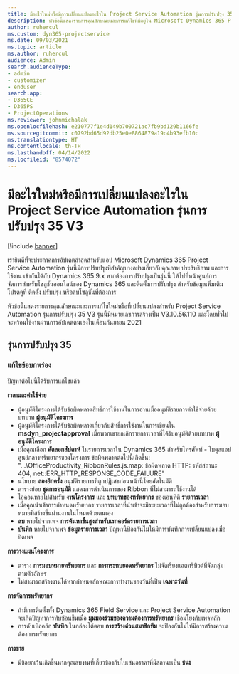 ```yaml
---
title: มีอะไรใหม่หรือมีการเปลี่ยนแปลงอะไรใน Project Service Automation รุ่นการปรับปรุง 35 V3
description: หัวข้อนี้แสดงรายการคุณลักษณะและการแก้ไขที่มีอยู่ใน Microsoft Dynamics 365 Project Service Automation รุ่นการปรับปรุง 35, V3
author: ruhercul
ms.custom: dyn365-projectservice
ms.date: 09/03/2021
ms.topic: article
ms.author: ruhercul
audience: Admin
search.audienceType:
- admin
- customizer
- enduser
search.app:
- D365CE
- D365PS
- ProjectOperations
ms.reviewer: johnmichalak
ms.openlocfilehash: e210777f1e4d149b700721ac7fb9bd129b1166fe
ms.sourcegitcommit: c0792bd65d92db25e0e8864879a19c4b93efb10c
ms.translationtype: HT
ms.contentlocale: th-TH
ms.lasthandoff: 04/14/2022
ms.locfileid: "8574072"
---
```

# <a name="whats-new-or-changed-in-project-service-automation-update-release-35-v3"></a>มีอะไรใหม่หรือมีการเปลี่ยนแปลงอะไรใน Project Service Automation รุ่นการปรับปรุง 35 V3

[!include [banner](../includes/psa-now-project-operations.md)]

เรายินดีที่จะประกาศการอัปเดตล่าสุดสำหรับแอป Microsoft Dynamics 365 Project Service Automation รุ่นนี้มีการปรับปรุงที่สำคัญบางอย่างเกี่ยวกับคุณภาพ ประสิทธิภาพ และการใช้งาน เข้ากันได้กับ Dynamics 365 9.x หากต้องการปรับปรุงเป็นรุ่นนี้ ให้ไปที่หน้าศูนย์การจัดการสำหรับโซลูชันออนไลน์ของ Dynamics 365 และติดตั้งการปรับปรุง สำหรับข้อมูลเพิ่มเติม โปรดดูที่ [ติดตั้ง ปรับปรุง หรือลบโซลูชันที่ต้องการ](/power-platform/admin/install-remove-preferred-solution)

หัวข้อนี้แสดงรายการคุณลักษณะและการแก้ไขใหม่หรือที่เปลี่ยนแปลงสำหรับ Project Service Automation รุ่นการปรับปรุง 35 V3 รุ่นนี้มีหมายเลขการสร้างเป็น V3.10.56.110 และโดยทั่วไปจะพร้อมใช้งานผ่านการอัปเดตตนเองในเดือนกันยายน 2021

## <a name="update-release-35"></a>รุ่นการปรับปรุง 35

### <a name="bug-fixes"></a>แก้ไขข้อบกพร่อง

ปัญหาต่อไปนี้ได้รับการแก้ไขแล้ว

**เวลาและค่าใช้จ่าย**

- ผู้อนุมัติโครงการได้รับข้อผิดพลาดสิทธิ์การใช้งานในการอ่านเมื่ออนุมัติรายการค่าใช้จ่ายด้วยบทบาท **ผู้อนุมัติโครงการ**
- ผู้อนุมัติโครงการได้รับข้อผิดพลาดเกี่ยวกับสิทธิ์การใช้งานในการเขียนใน **msdyn_projectapproval** เมื่อพวกเขายกเลิกรายการเวลาที่ได้รับอนุมัติด้วยบทบาท **ผู้อนุมัติโครงการ**
- เมื่อคุณเลือก **คัดลอกสัปดาห์** ในรายการเวลาใน Dynamics 365 สำหรับโทรศัพท์ - โมดูลแอปศูนย์กลางทรัพยากรของโครงการ ข้อผิดพลาดต่อไปนี้เกิดขึ้น: "...\OfficeProductivity_RibbonRules.js.map: ข้อผิดพลาด HTTP: รหัสสถานะ 404, net::ERR_HTTP_RESPONSE_CODE_FAILURE"
- นโยบาย **ลองอีกครั้ง** อนุมัติรายการที่ถูกปฏิเสธก่อนหน้านี้โดยอัตโนมัติ
- ตารางย่อย **ชุดการอนุมัติ** แสดงการดำเนินการของ Ribbon ที่ไม่สามารถใช้งานได้
- ไอคอนหายไปสำหรับ **งานโครงการ** และ **บทบาทของทรัพยากร** ของเอนทิตี **รายการเวลา**
- เมื่อคุณนำเข้าการกำหนดทรัพยากร รายการเวลาที่นำเข้าจะมีระยะเวลาที่ไม่ถูกต้องสำหรับการมอบหมายที่สร้างขึ้นผ่านงานในโหมดด้วยตนเอง
- **ลบ** หายไปจากเพจ **การค้นหาขั้นสูงสำหรับเรกคอร์ดรายการเวลา**
- **บันทึก** หายไปจากเพจ **ข้อมูลรายการเวลา** ปัญหานี้ป้องกันไม่ให้มีการบันทึกการเปลี่ยนแปลงเมื่อปิดเพจ

**การวางแผนโครงการ**

- ตาราง **การมอบหมายทรัพยากร** และ **การกระทบยอดทรัพยากร** ไม่จัดเรียงแอตทริบิวต์ที่จัดกลุ่มตามตัวอักษร
- ไม่สามารถสร้างงานได้หากกำหนดลักษณะการทำงานของวันที่เป็น **เฉพาะวันที่**

**การจัดการทรัพยากร**

- ถ้ามีการติดตั้งทั้ง Dynamics 365 Field Service และ Project Service Automation จะเกิดปัญหาการทับซ้อนขึ้นเมื่อ **มุมมองร่วมของความต้องการทรัพยากร** เชื่อมโยงกับเพจหลัก
- การดับเบิลคลิก **บันทึก** ในกล่องโต้ตอบ **การสร้างด่วนสมาชิกทีม** จะป้องกันไม่ให้มีการสร้างความต้องการทรัพยากร

**การขาย**

- มีข้อยกเว้นเกิดขึ้นหากคุณลบงานที่เกี่ยวข้องกับใบเสนอราคาที่มีสถานะเป็น **ชนะ**
